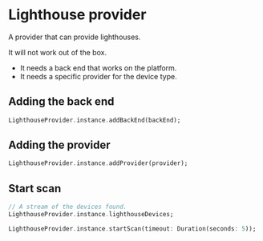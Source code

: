 # Lighthouse provider

A provider that can provide lighthouses.

It will not work out of the box.

 - It needs a back end that works on the platform.
 - It needs a specific provider for the device type.

## Adding the back end

```dart
LighthouseProvider.instance.addBackEnd(backEnd);
```

## Adding the provider

```dart
LighthouseProvider.instance.addProvider(provider);
```

## Start scan

```dart
// A stream of the devices found.
LighthouseProvider.instance.lighthouseDevices;

LighthouseProvider.instance.startScan(timeout: Duration(seconds: 5));
```
